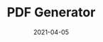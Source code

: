 ---
title: PDF Generator
description: cpp PDF writer implementation by following the Adobe specification.
date: 2021-04-05
url: https://github.com/cherbie/pdfgenerator
---